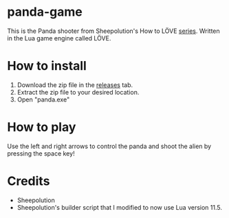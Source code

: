 # panda-game
This is the Panda shooter from Sheepolution's How to LÖVE [series](https://sheepolution.com/learn/book/contents). Written in the Lua game engine called LÖVE.

# How to install
1. Download the zip file in the [releases](https://github.com/residentflame/panda-game/releases/tag/version1.0) tab.
2. Extract the zip file to your desired location.
3. Open "panda.exe"

# How to play
Use the left and right arrows to control the panda and shoot the alien by pressing the space key!

# Credits
- Sheepolution
- Sheepolution's builder script that I modified to now use Lua version 11.5.